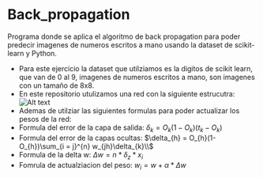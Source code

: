 # Back_propagation
Programa donde se aplica el algoritmo de back propagation para poder predecir imagenes de numeros escritos a mano usando la dataset de scikit-learn y Python.
- Para este ejercicio la dataset que utilziamos es la digitos de scikit learn, que van de 0 al 9, imagenes de numeros escritos a mano, son imagenes con un tamaño de 8x8.
- En este repositorio utulizamos una red con la siguiente estrucutra:
![Alt text](nueral_network.png?raw=true "Red nauronal:")
- Ademas de utilziar las siguientes formulas para poder actualizar los pesos de la red:
- Formula del error de la capa de salida:
$\delta_{k} = O_{k}(1-O_{k})(t_{k}-O_{k})$
- Formula del error de la capas ocultas:
$\delta_{h} = O_{h}(1-O_{h})\sum_{i = j}^{n} w_{jh}\delta_{k}\\$
- Formula de la delta w:
$\Delta w = n*\delta_{z}*x_{i}$
- Fomrula de actualziacion del peso:
$w_{i} = w + \alpha * \Delta w$

